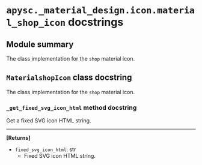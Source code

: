 # `apysc._material_design.icon.material_shop_icon` docstrings

## Module summary

The class implementation for the `shop` material icon.

## `MaterialshopIcon` class docstring

The class implementation for the `shop` material icon.

### `_get_fixed_svg_icon_html` method docstring

Get a fixed SVG icon HTML string.<hr>

**[Returns]**

- `fixed_svg_icon_html`: str
  - Fixed SVG icon HTML string.